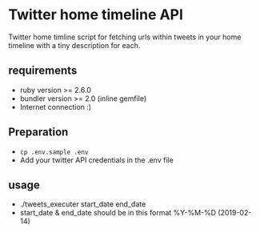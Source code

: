 # Twitter home timeline API
Twitter home timline script for fetching urls within tweets in your home timeline with a tiny description for each.

## requirements
- ruby version >= 2.6.0
- bundler version >= 2.0 (inline gemfile)
- Internet connection :)

## Preparation
- `cp .env.sample .env`
- Add your twitter API credentials in the .env file

## usage
- ./tweets_executer start_date end_date
- start_date & end_date should be in this format %Y-%M-%D (2019-02-14)
